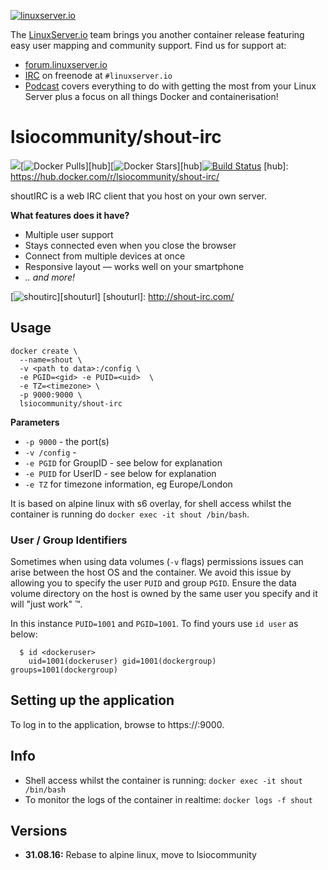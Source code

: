 [linuxserverurl]: https://linuxserver.io
[forumurl]: https://forum.linuxserver.io
[ircurl]: https://www.linuxserver.io/irc/
[podcasturl]: https://www.linuxserver.io/podcast/

[![linuxserver.io](https://raw.githubusercontent.com/linuxserver/docker-templates/master/linuxserver.io/img/linuxserver_medium.png)][linuxserverurl]

The [LinuxServer.io][linuxserverurl] team brings you another container release featuring easy user mapping and community support. Find us for support at:
* [forum.linuxserver.io][forumurl]
* [IRC][ircurl] on freenode at `#linuxserver.io`
* [Podcast][podcasturl] covers everything to do with getting the most from your Linux Server plus a focus on all things Docker and containerisation!

# lsiocommunity/shout-irc
[![](https://images.microbadger.com/badges/image/lsiocommunity/shout-irc.svg)](http://microbadger.com/images/lsiocommunity/shout-irc "Get your own image badge on microbadger.com")[![Docker Pulls](https://img.shields.io/docker/pulls/lsiocommunity/shout-irc.svg)][hub][![Docker Stars](https://img.shields.io/docker/stars/lsiocommunity/shout-irc.svg)][hub][![Build Status](http://jenkins.linuxserver.io:8080/buildStatus/icon?job=Dockers/Community/lsiocommunity-shout-irc)](http://jenkins.linuxserver.io:8080/job/Dockers/job/Community/job/lsiocommunity-shout-irc/)
[hub]: https://hub.docker.com/r/lsiocommunity/shout-irc/

shoutIRC is a web IRC client that you host on your own server.

__What features does it have?__  
- Multiple user support
- Stays connected even when you close the browser
- Connect from multiple devices at once
- Responsive layout — works well on your smartphone
- _.. and more!_

[![shoutirc](https://raw.githubusercontent.com/linuxserver/community-templates/master/lsiocommunity/img/shout-icon.png)][shouturl]
[shouturl]: http://shout-irc.com/

## Usage

```
docker create \
  --name=shout \
  -v <path to data>:/config \
  -e PGID=<gid> -e PUID=<uid>  \
  -e TZ=<timezone> \
  -p 9000:9000 \
  lsiocommunity/shout-irc
```

**Parameters**

* `-p 9000` - the port(s)
* `-v /config` -
* `-e PGID` for GroupID - see below for explanation
* `-e PUID` for UserID - see below for explanation
* `-e TZ` for timezone information, eg Europe/London

It is based on alpine linux with s6 overlay, for shell access whilst the container is running do `docker exec -it shout /bin/bash`.

### User / Group Identifiers

Sometimes when using data volumes (`-v` flags) permissions issues can arise between the host OS and the container. We avoid this issue by allowing you to specify the user `PUID` and group `PGID`. Ensure the data volume directory on the host is owned by the same user you specify and it will "just work" ™.

In this instance `PUID=1001` and `PGID=1001`. To find yours use `id user` as below:

```
  $ id <dockeruser>
    uid=1001(dockeruser) gid=1001(dockergroup) groups=1001(dockergroup)
```

## Setting up the application

To log in to the application, browse to https://<hostip>:9000.

## Info

* Shell access whilst the container is running: `docker exec -it shout /bin/bash`
* To monitor the logs of the container in realtime: `docker logs -f shout`

## Versions
+ **31.08.16:** Rebase to alpine linux, move to lsiocommunity
